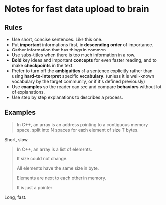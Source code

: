 
# Notes for fast data upload to brain

## Rules

- Use short, concise sentences. Like this one.
- Put **important** informations first, in **descending order** of importance.
- Gather information that has things in common.
- Use subs-titles when there is too much information in a row.
- **Bold** key ideas and important **concepts** for even faster reading, and to make **checkpoints** in the text.
- Prefer to turn off the **ambiguities** of a sentence explicitly rather than using **hard-to-interpret** specific **vocabulary**.
(unless it is well-known vocabulary by the target community, or if it's defined previously)
- Use **examples** so the reader can see and compare **behaviors** without lot of explanations.
- Use step by step explanations to describes a process.

## Examples

> In C++, an array is an address pointing to a contiguous memory space, split into N spaces for each element of size T bytes.

Short, slow.

> In C++, an array is a list of elements.
> 
> It size could not change.
> 
> All elements have the same size in byte.
> 
> Elements are next to each other in memory.
> 
> It is just a pointer

Long, fast.
